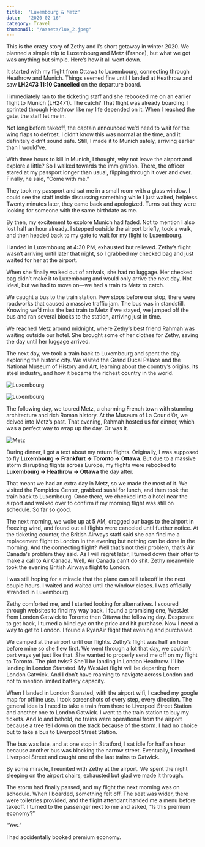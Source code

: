 ```yaml
---
title:  'Luxembourg & Metz'
date:   '2020-02-16'
category: Travel
thumbnail: "/assets/lux_2.jpeg"
---
```


This is the crazy story of Zethy and I’s short getaway in winter 2020. We planned a simple trip to Luxembourg and Metz (France), but what we got was anything but simple. Here’s how it all went down.

It started with my flight from Ottawa to Luxembourg, connecting through Heathrow and Munich. Things seemed fine until I landed at Heathrow and saw **LH2473 11:10 Cancelled** on the departure board.

I immediately ran to the ticketing staff and she rebooked me on an earlier flight to Munich (LH2471). The catch? That flight was already boarding. I sprinted through Heathrow like my life depended on it. When I reached the gate, the staff let me in.

Not long before takeoff, the captain announced we’d need to wait for the wing flaps to defrost. I didn’t know this was normal at the time, and it definitely didn’t sound safe. Still, I made it to Munich safely, arriving earlier than I would've.

With three hours to kill in Munich, I thought, why not leave the airport and explore a little? So I walked towards the immigration. There, the officer stared at my passport longer than usual, flipping through it over and over. Finally, he said, “Come with me.”

They took my passport and sat me in a small room with a glass window. I could see the staff inside discussing something while I just waited, helpless. Twenty minutes later, they came back and apologized. Turns out they were looking for someone with the same birthdate as me.

By then, my excitement to explore Munich had faded. Not to mention I also lost half an hour already. I stepped outside the airport briefly, took a walk, and then headed back to my gate to wait for my flight to Luxembourg.

I landed in Luxembourg at 4:30 PM, exhausted but relieved. Zethy’s flight wasn’t arriving until later that night, so I grabbed my checked bag and just waited for her at the airport.

When she finally walked out of arrivals, she had no luggage. Her checked bag didn’t make it to Luxembourg and would only arrive the next day. Not ideal, but we had to move on—we had a train to Metz to catch.

We caught a bus to the train station. Few stops before our stop, there were roadworks that caused a massive traffic jam. The bus was in standstill. Knowing we’d miss the last train to Metz if we stayed, we jumped off the bus and ran several blocks to the station, arriving just in time.

We reached Metz around midnight, where Zethy’s best friend Rahmah was waiting outside our hotel. She brought some of her clothes for Zethy, saving the day until her luggage arrived.

The next day, we took a train back to Luxembourg and spent the day exploring the historic city. We visited the Grand Ducal Palace and the National Museum of History and Art, learning about the country’s origins, its steel industry, and how it became the richest country in the world.

![Luxembourg](/assets/lux_1.jpeg)

![Luxembourg](/assets/lux_2.jpeg)

The following day, we toured Metz, a charming French town with stunning architecture and rich Roman history. At the Museum of La Cour d’Or, we delved into Metz’s past. That evening, Rahmah hosted us for dinner, which was a perfect way to wrap up the day. Or was it.

![Metz](/assets/metz.jpeg)

During dinner, I got a text about my return flights. Originally, I was supposed to fly **Luxembourg → Frankfurt → Toronto → Ottawa**. But due to a massive storm disrupting flights across Europe, my flights were rebooked to **Luxembourg → Heathrow → Ottawa** the day after.

That meant we had an extra day in Metz, so we made the most of it. We visited the Pompidou Center, grabbed sushi for lunch, and then took the train back to Luxembourg. Once there, we checked into a hotel near the airport and walked over to confirm if my morning flight was still on schedule. So far so good.

The next morning, we woke up at 5 AM, dragged our bags to the airport in freezing wind, and found out all flights were canceled until further notice. At the ticketing counter, the British Airways staff said she can find me a replacement flight to London in the evening but nothing can be done in the morning. And the connecting flight? Well that’s not their problem, that’s Air Canada's problem they said. As I will regret later, I turned down their offer to make a call to Air Canada. Well, Air Canada can’t do shit. Zethy meanwhile took the evening British Airways flight to London.

I was still hoping for a miracle that the plane can still takeoff in the next couple hours. I waited and waited until the window closes. I was officially stranded in Luxembourg.

Zethy comforted me, and I started looking for alternatives. I scoured through websites to find my way back. I found a promising one, WestJet from London Gatwick to Toronto then Ottawa the following day. Desperate to get back, I turned a blind eye on the price and hit purchase. Now I need a way to get to London. I found a RyanAir flight that evening and purchased.

We camped at the airport until our flights. Zethy’s flight was half an hour before mine so she flew first. We went through a lot that day, we couldn’t part ways yet just like that. She wanted to properly send me off on my flight to Toronto. The plot twist? She’ll be landing in London Heathrow. I’ll be landing in London Stansted. My WestJet flight will be departing from London Gatwick. And I don’t have roaming to navigate across London and not to mention limited battery capacity.

When I landed in London Stansted, with the airport wifi, I cached my google map for offline use. I took screenshots of every step, every direction. The general idea is I need to take a train from there to Liverpool Street Station and another one to London Gatwick. I went to the train station to buy my tickets. And lo and behold, no trains were operational from the airport because a tree fell down on the track because of the storm. I had no choice but to take a bus to Liverpool Street Station.

The bus was late, and at one stop in Stratford, I sat idle for half an hour because another bus was blocking the narrow street. Eventually, I reached Liverpool Street and caught one of the last trains to Gatwick.

By some miracle, I reunited with Zethy at the airport. We spent the night sleeping on the airport chairs, exhausted but glad we made it through.

The storm had finally passed, and my flight the next morning was on schedule. When I boarded, something felt off. The seat was wider, there were toiletries provided, and the flight attendant handed me a menu before takeoff. I turned to the passenger next to me and asked, “Is this premium economy?”

“Yes.”

I had accidentally booked premium economy.
